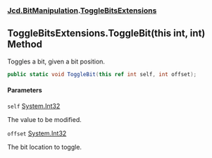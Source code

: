 ### [Jcd.BitManipulation](Jcd.BitManipulation.md 'Jcd.BitManipulation').[ToggleBitsExtensions](Jcd.BitManipulation.ToggleBitsExtensions.md 'Jcd.BitManipulation.ToggleBitsExtensions')

## ToggleBitsExtensions.ToggleBit(this int, int) Method

Toggles a bit, given a bit position.

```csharp
public static void ToggleBit(this ref int self, int offset);
```
#### Parameters

<a name='Jcd.BitManipulation.ToggleBitsExtensions.ToggleBit(thisint,int).self'></a>

`self` [System.Int32](https://docs.microsoft.com/en-us/dotnet/api/System.Int32 'System.Int32')

The value to be modified.

<a name='Jcd.BitManipulation.ToggleBitsExtensions.ToggleBit(thisint,int).offset'></a>

`offset` [System.Int32](https://docs.microsoft.com/en-us/dotnet/api/System.Int32 'System.Int32')

The bit location to toggle.